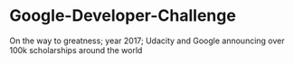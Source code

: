 # Google-Developer-Challenge
On the way to greatness; year 2017; Udacity and Google announcing over 100k scholarships around the world
